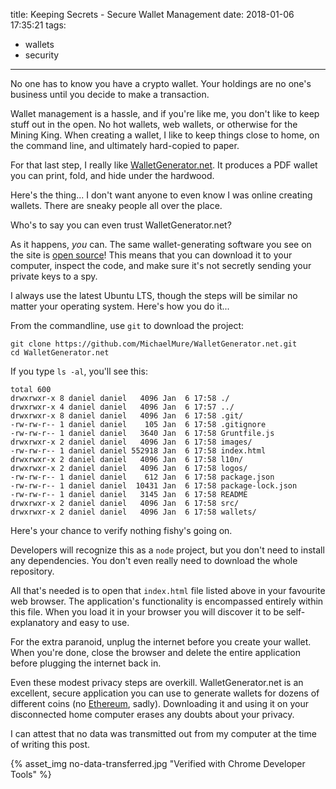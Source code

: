 title: Keeping Secrets - Secure Wallet Management
date: 2018-01-06 17:35:21
tags:
- wallets
- security
---

No one has to know you have a crypto wallet. Your holdings are no one's business until you decide to make a transaction.

Wallet management is a hassle, and if you're like me, you don't like to keep stuff out in the open. No hot wallets, web wallets, or otherwise for the Mining King. When creating a wallet, I like to keep things close to home, on the command line, and ultimately hard-copied to paper.

For that last step, I really like [WalletGenerator.net](https://walletgenerator.net/). It produces a PDF wallet you can print, fold, and hide under the hardwood.

Here's the thing... I don't want anyone to even know I was online creating wallets. There are sneaky people all over the place.

Who's to say you can even trust WalletGenerator.net? 

As it happens, _you_ can. The same wallet-generating software you see on the site is [open source](https://github.com/MichaelMure/WalletGenerator.net)! This means that you can download it to your computer, inspect the code, and make sure it's not secretly sending your private keys to a spy.

I always use the latest Ubuntu LTS, though the steps will be similar no matter your operating system. Here's how you do it... 

From the commandline, use `git` to download the project:

```
git clone https://github.com/MichaelMure/WalletGenerator.net.git
cd WalletGenerator.net
```

If you type `ls -al`, you'll see this:

```
total 600
drwxrwxr-x 8 daniel daniel   4096 Jan  6 17:58 ./
drwxrwxr-x 4 daniel daniel   4096 Jan  6 17:57 ../
drwxrwxr-x 8 daniel daniel   4096 Jan  6 17:58 .git/
-rw-rw-r-- 1 daniel daniel    105 Jan  6 17:58 .gitignore
-rw-rw-r-- 1 daniel daniel   3640 Jan  6 17:58 Gruntfile.js
drwxrwxr-x 2 daniel daniel   4096 Jan  6 17:58 images/
-rw-rw-r-- 1 daniel daniel 552918 Jan  6 17:58 index.html
drwxrwxr-x 2 daniel daniel   4096 Jan  6 17:58 l10n/
drwxrwxr-x 2 daniel daniel   4096 Jan  6 17:58 logos/
-rw-rw-r-- 1 daniel daniel    612 Jan  6 17:58 package.json
-rw-rw-r-- 1 daniel daniel  10431 Jan  6 17:58 package-lock.json
-rw-rw-r-- 1 daniel daniel   3145 Jan  6 17:58 README
drwxrwxr-x 2 daniel daniel   4096 Jan  6 17:58 src/
drwxrwxr-x 2 daniel daniel   4096 Jan  6 17:58 wallets/
```

Here's your chance to verify nothing fishy's going on.

Developers will recognize this as a `node` project, but you don't need to install any dependencies. You don't even really need to download the whole repository.

All that's needed is to open that `index.html` file listed above in your favourite web browser. The application's functionality is encompassed entirely within this file. When you load it in your browser you will discover it to be self-explanatory and easy to use.

For the extra paranoid, unplug the internet before you create your wallet. When you're done, close the browser and delete the entire application before plugging the internet back in.

Even these modest privacy steps are overkill. WalletGenerator.net is an excellent, secure application you can use to generate wallets for dozens of different coins (no [Ethereum](https://www.myetherwallet.com/), sadly). Downloading it and using it on your disconnected home computer erases any doubts about your privacy.

I can attest that no data was transmitted out from my computer at the time of writing this post.

{% asset_img no-data-transferred.jpg "Verified with Chrome Developer Tools" %}


